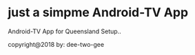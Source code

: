 # just a simpme Android-TV App



Android-TV App for Queensland Setup..

copyright@2018 by: dee-two-gee